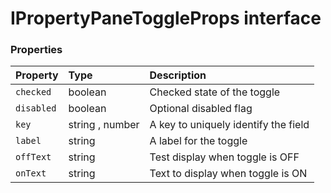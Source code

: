 # IPropertyPaneToggleProps interface










### Properties

| Property	   | Type	| Description|
|:-------------|:-------|:-----------|
|`checked`      | boolean | Checked state of the toggle |
|`disabled`      | boolean | Optional disabled flag |
|`key`      | string , number | A key to uniquely identify the field |
|`label`      | string | A label for the toggle |
|`offText`      | string | Test display when toggle is OFF |
|`onText`      | string | Text to display when toggle is ON |




